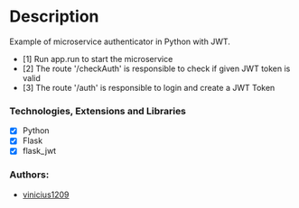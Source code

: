 # Description #

Example of microservice authenticator in Python with JWT.

- [1] Run app.run to start the microservice
- [2] The route '/checkAuth' is responsible to check if given JWT token is valid
- [3] The route '/auth' is responsible to login and create a JWT Token

### Technologies, Extensions and Libraries

- [x] Python
- [x] Flask
- [x] flask_jwt

### Authors:
  - [vinicius1209](https://github.com/vinicius1209)
